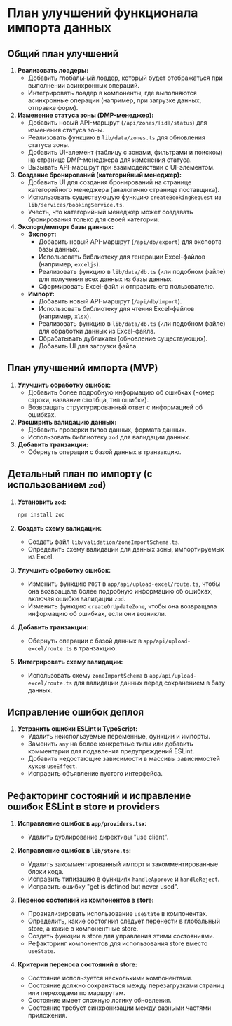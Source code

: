 # План улучшений функционала импорта данных

## Общий план улучшений

1.  **Реализовать лоадеры:**
    *   Добавить глобальный лоадер, который будет отображаться при выполнении асинхронных операций.
    *   Интегрировать лоадер в компоненты, где выполняются асинхронные операции (например, при загрузке данных, отправке форм).
2.  **Изменение статуса зоны (DMP-менеджер):**
    *   Добавить новый API-маршрут (`/api/zones/[id]/status`) для изменения статуса зоны.
    *   Реализовать функцию в `lib/data/zones.ts` для обновления статуса зоны.
    *   Добавить UI-элемент (таблицу с зонами, фильтрами и поиском) на странице DMP-менеджера для изменения статуса.
    *   Вызывать API-маршрут при взаимодействии с UI-элементом.
3.  **Создание бронирований (категорийный менеджер):**
    *   Добавить UI для создания бронирований на странице категорийного менеджера (аналогично странице поставщика).
    *   Использовать существующую функцию `createBookingRequest` из `lib/services/bookingService.ts`.
    *   Учесть, что категорийный менеджер может создавать бронирования только для своей категории.
4.  **Экспорт/импорт базы данных:**
    *   **Экспорт:**
        *   Добавить новый API-маршрут (`/api/db/export`) для экспорта базы данных.
        *   Использовать библиотеку для генерации Excel-файлов (например, `exceljs`).
        *   Реализовать функцию в `lib/data/db.ts` (или подобном файле) для получения всех данных из базы данных.
        *   Сформировать Excel-файл и отправить его пользователю.
    *   **Импорт:**
        *   Добавить новый API-маршрут (`/api/db/import`).
        *   Использовать библиотеку для чтения Excel-файлов (например, `xlsx`).
        *   Реализовать функцию в `lib/data/db.ts` (или подобном файле) для обработки данных из Excel-файла.
        *   Обрабатывать дубликаты (обновление существующих).
        *   Добавить UI для загрузки файла.

## План улучшений импорта (MVP)

1.  **Улучшить обработку ошибок:**
    *   Добавить более подробную информацию об ошибках (номер строки, название столбца, тип ошибки).
    *   Возвращать структурированный ответ с информацией об ошибках.
2.  **Расширить валидацию данных:**
    *   Добавить проверки типов данных, формата данных.
    *   Использовать библиотеку `zod` для валидации данных.
3.  **Добавить транзакции:**
    *   Обернуть операции с базой данных в транзакцию.

## Детальный план по импорту (с использованием `zod`)

1.  **Установить `zod`:**

    ```bash
    npm install zod
    ```

2.  **Создать схему валидации:**

    *   Создать файл `lib/validation/zoneImportSchema.ts`.
    *   Определить схему валидации для данных зоны, импортируемых из Excel.

3.  **Улучшить обработку ошибок:**

    *   Изменить функцию `POST` в `app/api/upload-excel/route.ts`, чтобы она возвращала более подробную информацию об ошибках, включая ошибки валидации `zod`.
    *   Изменить функцию `createOrUpdateZone`, чтобы она возвращала информацию об ошибках, если они возникли.

4.  **Добавить транзакции:**

    *   Обернуть операции с базой данных в `app/api/upload-excel/route.ts` в транзакцию.

5.  **Интегрировать схему валидации:**

    *   Использовать схему `zoneImportSchema` в `app/api/upload-excel/route.ts` для валидации данных перед сохранением в базу данных.

## Исправление ошибок деплоя

1.  **Устранить ошибки ESLint и TypeScript:**
    *   Удалить неиспользуемые переменные, функции и импорты.
    *   Заменить `any` на более конкретные типы или добавить комментарии для подавления предупреждений ESLint.
    *   Добавить недостающие зависимости в массивы зависимостей хуков `useEffect`.
    *   Исправить объявление пустого интерфейса.

## Рефакторинг состояний и исправление ошибок ESLint в store и providers

1. **Исправление ошибок в `app/providers.tsx`:**
   * Удалить дублирование директивы "use client".

2. **Исправление ошибок в `lib/store.ts`:**
   * Удалить закомментированный импорт и закомментированные блоки кода.
   * Исправить типизацию в функциях `handleApprove` и `handleReject`.
   * Исправить ошибку "get is defined but never used".

3. **Перенос состояний из компонентов в store:**
   * Проанализировать использование `useState` в компонентах.
   * Определить, какие состояния следует перенести в глобальный store, а какие в компонентные store.
   * Создать функции в store для управления этими состояниями.
   * Рефакторинг компонентов для использования store вместо `useState`.

4. **Критерии переноса состояний в store:**
   * Состояние используется несколькими компонентами.
   * Состояние должно сохраняться между перезагрузками страниц или переходами по маршрутам.
   * Состояние имеет сложную логику обновления.
   * Состояние требует синхронизации между разными частями приложения.